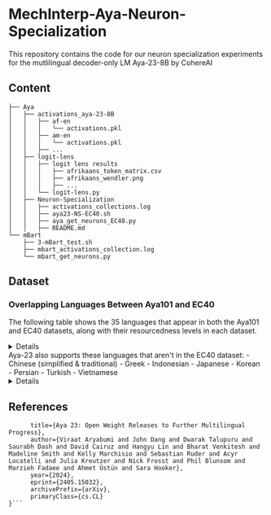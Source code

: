 # MechInterp-Aya-Neuron-Specialization
This repository contains the code for our neuron specialization experiments for the mutlilingual decoder-only LM Aya-23-8B by CohereAI 

## Content
    ├── Aya
    │   ├── activations_aya-23-8B
    │   │   ├── af-en
    │   │   │   └── activations.pkl
    │   │   ├── am-en
    │   │   │   └── activations.pkl
    │   │   ├── ...
    │   ├── logit-lens
    │   │   ├── logit lens results
    │   │   │   ├── afrikaans_token_matrix.csv
    │   │   │   ├── afrikaans_wendler.png
    │   │   │   ├── ...
    │   │   └── logit-lens.py
    │   ├── Neuron-Specialization
    │   │   ├── activations_collections.log
    │   │   ├── aya23-NS-EC40.sh
    │   │   ├── aya_get_neurons_EC40.py
    │   │   ├── README.md
    └── mBart
        ├── 3-mBart_test.sh
        ├── mbart_activations_collection.log
        └── mbart_get_neurons.py

## Dataset
### Overlapping Languages Between Aya101 and EC40

The following table shows the 35 languages that appear in both the Aya101 and EC40 datasets, along with their resourcedness levels in each dataset.
<details>

| ISO Code | Language Name  |EC40 Resourcedness | In Aya-23 |
|----------|---------------|-------------------|-----------|
| afr      | Afrikaans     |Low               | No        |
| amh      | Amharic       |Low               | No        |
| ara      | Arabic        | High              | Yes       |
| bel      | Belarusian    | Extremely-Low     | No        |
| ben      | Bengali       |  High              | No        |
| bul      | Bulgarian     |Medium            | No        |
| cat      | Catalan       |  Extremely-Low     | No        |
| ces      | Czech         | High              | Yes       |
| dan      | Danish        |  Medium            | No        |
| deu      | German        |  High              | Yes       |
| fra      | French        | High              | Yes       |
| guj      | Gujarati      |  Low               | No        |
| hau      | Hausa         |Medium            | No        |
| heb      | Hebrew        | High              | Yes       |
| hin      | Hindi         |High              | Yes       |
| isl      | Icelandic     | Extremely-Low     | No        |
| ita      | Italian       | Medium            | Yes       |
| kan      | Kannada       | Medium            | No        |
| ltz      | Luxembourgish | Low               | No        |
| mar      | Marathi       | Medium            | No        |
| mlt      | Maltese       |  Medium            | No        |
| nep      | Nepali        |Extremely-Low     | No        |
| nld      | Dutch         |High              | Yes       |
| nor      | Norwegian     | Extremely-Low     | No        |
| pol      | Polish        |  Medium            | Yes       |
| por      | Portuguese    |  Medium            | Yes       |
| ron      | Romanian      | Low               | Yes       |
| rus      | Russian       |  High              | Yes       |
| snd      | Sindhi        |  Low               | No        |
| som      | Somali        | Extremely-Low     | No        |
| spa      | Spanish       |High              | Yes       |
| srp      | Serbian       | Low               | No        |
| swe      | Swedish       | Medium            | No        |
| ukr      | Ukrainian     |  Low               | Yes       |
| urd      | Urdu          | Extremely-Low     | No        |

</details>
Aya-23 also supports these languages that aren't in the EC40 dataset:
- Chinese (simplified & traditional)
- Greek
- Indonesian
- Japanese
- Korean
- Persian
- Turkish
- Vietnamese

<details>

### Language Families:
| Family       | Languages                                                                                                                                                            |
|-------------|----------------------------------------------------------------------------------------------------------------------------------------------------------------------|
| Germanic    | German, Dutch, Swedish, Danish, Afrikaans, Luxembourgish, Norwegian, Icelandic, English, Frisian, Faroese, Yiddish, Scots                                            |
| Romance     | French, Spanish, Italian, Portuguese, Romanian, Occitan, Asturian, Catalan, Galician, Corsican, Sicilian, Venetian, Aragonese                                        |
| Slavic      | Russian, Czech, Polish, Bulgarian, Ukrainian, Serbian, Belarusian, Bosnian, Slovak, Slovene, Macedonian, Montenegrin                                                 |
| Indo-Aryan  | Hindi, Bengali, Kannada, Marathi, Sindhi, Gujarati, Nepali, Urdu, Punjabi, Assamese, Sinhala, Konkani, Maithili, Rajasthani, Bhojpuri, Odia                         |
| Afro-Asiatic | Arabic, Hebrew, Maltese, Amharic, Tigrinya, Hausa, Kabyle, Somali, Berber                                                                                          |

---
### EC40

| Resource Level  | Languages                                        | Size  |
|----------------|--------------------------------------------------|------|
| High          | de, nl, fr, es, ru, cs, hi, bn, ar, he           | 5M   |
| Medium        | sv, da, it, pt, pl, bg, kn, mr, mt, ha           | 1M   |
| Low           | af, lb, ro, oc, uk, sr, sd, gu, ti, am           | 100k |
| Extremely-Low | no, is, ast, ca, be, bs, ne, ur, kab, so         | 50k  |

</details>

## References
```@misc{aryabumi2024aya,
      title={Aya 23: Open Weight Releases to Further Multilingual Progress}, 
      author={Viraat Aryabumi and John Dang and Dwarak Talupuru and Saurabh Dash and David Cairuz and Hangyu Lin and Bharat Venkitesh and Madeline Smith and Kelly Marchisio and Sebastian Ruder and Acyr Locatelli and Julia Kreutzer and Nick Frosst and Phil Blunsom and Marzieh Fadaee and Ahmet Üstün and Sara Hooker},
      year={2024},
      eprint={2405.15032},
      archivePrefix={arXiv},
      primaryClass={cs.CL}
}```


